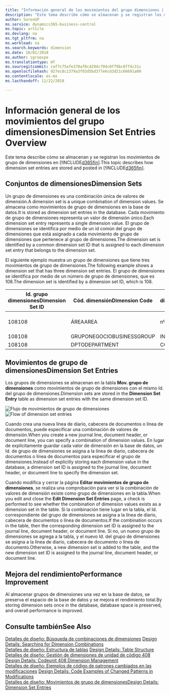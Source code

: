 ```yaml
---
title: "Información general de los movimientos del grupo dimensiones | Documentos de Microsoft"
description: "Este tema describe cómo se almacenan y se registran los movimientos de grupo de dimensiones en Dynamics 365."
author: SorenGP
ms.service: dynamics365-business-central
ms.topic: article
ms.devlang: na
ms.tgt_pltfrm: na
ms.workload: na
ms.search.keywords: dimension
ms.date: 10/01/2018
ms.author: sgroespe
ms.translationtype: HT
ms.sourcegitcommit: caf7cf5afe370af0c4294c794c0ff9bc8ff4c31c
ms.openlocfilehash: 927ec8c1379a3f03d5bd377e6cd3d21c66691a00
ms.contentlocale: es-mx
ms.lasthandoff: 11/22/2018

---
```

# <a name="dimension-set-entries-overview"></a><span data-ttu-id="12abf-103">Información general de los movimientos del grupo dimensiones</span><span class="sxs-lookup"><span data-stu-id="12abf-103">Dimension Set Entries Overview</span></span>
<span data-ttu-id="12abf-104">Este tema describe cómo se almacenan y se registran los movimientos de grupo de dimensiones en [!INCLUDE[d365fin](includes/d365fin_md.md)].</span><span class="sxs-lookup"><span data-stu-id="12abf-104">This topic describes how dimension set entries are stored and posted in [!INCLUDE[d365fin](includes/d365fin_md.md)].</span></span>  

## <a name="dimension-sets"></a><span data-ttu-id="12abf-105">Conjuntos de dimensiones</span><span class="sxs-lookup"><span data-stu-id="12abf-105">Dimension Sets</span></span>  
<span data-ttu-id="12abf-106">Un grupo de dimensiones es una combinación única de valores de dimensión.</span><span class="sxs-lookup"><span data-stu-id="12abf-106">A dimension set is a unique combination of dimension values.</span></span> <span data-ttu-id="12abf-107">Se almacena como movimientos de grupo de dimensiones en la base de datos.</span><span class="sxs-lookup"><span data-stu-id="12abf-107">It is stored as dimension set entries in the database.</span></span> <span data-ttu-id="12abf-108">Cada movimiento de grupo de dimensiones representa un valor de dimensión único.</span><span class="sxs-lookup"><span data-stu-id="12abf-108">Each dimension set entry represents a single dimension value.</span></span> <span data-ttu-id="12abf-109">El grupo de dimensiones se identifica por medio de un id común del grupo de dimensiones que está asignado a cada movimiento de grupo de dimensiones que pertenece al grupo de dimensiones.</span><span class="sxs-lookup"><span data-stu-id="12abf-109">The dimension set is identified by a common dimension set ID that is assigned to each dimension set entry that belongs to the dimension set.</span></span>  

<span data-ttu-id="12abf-110">El siguiente ejemplo muestra un grupo de dimensiones que tiene tres movimientos de grupo de dimensiones.</span><span class="sxs-lookup"><span data-stu-id="12abf-110">The following example shows a dimension set that has three dimension set entries.</span></span> <span data-ttu-id="12abf-111">El grupo de dimensiones se identifica por medio de un número de grupo de dimensiones, que es 108.</span><span class="sxs-lookup"><span data-stu-id="12abf-111">The dimension set is identified by a dimension set ID, which is 108.</span></span>  

|<span data-ttu-id="12abf-112">Id. grupo dimensiones</span><span class="sxs-lookup"><span data-stu-id="12abf-112">Dimension Set ID</span></span>|<span data-ttu-id="12abf-113">Cód. dimensión</span><span class="sxs-lookup"><span data-stu-id="12abf-113">Dimension Code</span></span>|<span data-ttu-id="12abf-114">Cód. valor dimensión</span><span class="sxs-lookup"><span data-stu-id="12abf-114">Dimension Value Code</span></span>|<span data-ttu-id="12abf-115">Nombre valor dimensión</span><span class="sxs-lookup"><span data-stu-id="12abf-115">Dimension Value Name</span></span>|  
|----------------------|--------------------|--------------------------|--------------------------|  
|<span data-ttu-id="12abf-116">108</span><span class="sxs-lookup"><span data-stu-id="12abf-116">108</span></span>|<span data-ttu-id="12abf-117">ÁREA</span><span class="sxs-lookup"><span data-stu-id="12abf-117">AREA</span></span>|<span data-ttu-id="12abf-118">nº 70</span><span class="sxs-lookup"><span data-stu-id="12abf-118">70</span></span>|<span data-ttu-id="12abf-119">Norte América</span><span class="sxs-lookup"><span data-stu-id="12abf-119">America North</span></span>|  
|<span data-ttu-id="12abf-120">108</span><span class="sxs-lookup"><span data-stu-id="12abf-120">108</span></span>|<span data-ttu-id="12abf-121">GRUPONEGOCIO</span><span class="sxs-lookup"><span data-stu-id="12abf-121">BUSINESSGROUP</span></span>|<span data-ttu-id="12abf-122">INICIO</span><span class="sxs-lookup"><span data-stu-id="12abf-122">HOME</span></span>|<span data-ttu-id="12abf-123">Inicio</span><span class="sxs-lookup"><span data-stu-id="12abf-123">Home</span></span>|  
|<span data-ttu-id="12abf-124">108</span><span class="sxs-lookup"><span data-stu-id="12abf-124">108</span></span>|<span data-ttu-id="12abf-125">DPTO</span><span class="sxs-lookup"><span data-stu-id="12abf-125">DEPARTMENT</span></span>|<span data-ttu-id="12abf-126">CCIAL</span><span class="sxs-lookup"><span data-stu-id="12abf-126">SALES</span></span>|<span data-ttu-id="12abf-127">Ccial</span><span class="sxs-lookup"><span data-stu-id="12abf-127">Sales</span></span>|  

## <a name="dimension-set-entries"></a><span data-ttu-id="12abf-128">Movimientos de grupo de dimensiones</span><span class="sxs-lookup"><span data-stu-id="12abf-128">Dimension Set Entries</span></span>  
<span data-ttu-id="12abf-129">Los grupos de dimensiones se almacenan en la tabla **Mov. grupo de dimensiones** como movimientos de grupo de dimensiones con el mismo Id. del grupo de dimensiones.</span><span class="sxs-lookup"><span data-stu-id="12abf-129">Dimension sets are stored in the **Dimension Set Entry** table as dimension set entries with the same dimension set ID.</span></span>  

<span data-ttu-id="12abf-130">![Flujo de movimientos de grupo de dimensiones](media/dimensionentrynav7.png "Flujo de movimientos de grupo de dimensiones")</span><span class="sxs-lookup"><span data-stu-id="12abf-130">![Flow of dimension set entries](media/dimensionentrynav7.png "Flow of dimension set entries")</span></span>  

<span data-ttu-id="12abf-131">Cuando crea una nueva línea de diario, cabecera de documentos o línea de documentos, puede especificar una combinación de valores de dimensión.</span><span class="sxs-lookup"><span data-stu-id="12abf-131">When you create a new journal line, document header, or document line, you can specify a combination of dimension values.</span></span> <span data-ttu-id="12abf-132">En lugar de explícitamente guardar cada valor de dimensión en la base de datos, un Id. de grupo de dimensiones se asigna a la línea de diario, cabecera de documentos o línea de documentos para especificar el grupo de dimensiones.</span><span class="sxs-lookup"><span data-stu-id="12abf-132">Instead of explicitly storing each dimension value in the database, a dimension set ID is assigned to the journal line, document header, or document line to specify the dimension set.</span></span>  

<span data-ttu-id="12abf-133">Cuando modifica y cerrar la página **Editar movimientos de grupo de dimensiones**, se realiza una comprobación para ver si la combinación de valores de dimensión existe como grupo de dimensiones en la tabla.</span><span class="sxs-lookup"><span data-stu-id="12abf-133">When you edit and close the **Edit Dimension Set Entries** page, a check is performed to see whether the combination of dimension values exists as a dimension set in the table.</span></span> <span data-ttu-id="12abf-134">Si la combinación tiene lugar en la tabla, el Id. correspondiente del grupo de dimensiones se asigna a la línea de diario, cabecera de documentos o línea de documentos.</span><span class="sxs-lookup"><span data-stu-id="12abf-134">If the combination occurs in the table, then the corresponding dimension set ID is assigned to the journal line, document header, or document line.</span></span> <span data-ttu-id="12abf-135">Si no, un nuevo grupo de dimensiones se agrega a la tabla, y el nuevo Id. del grupo de dimensiones se asigna a la línea de diario, cabecera de documento o línea de documento.</span><span class="sxs-lookup"><span data-stu-id="12abf-135">Otherwise, a new dimension set is added to the table, and the new dimension set ID is assigned to the journal line, document header, or document line.</span></span>  

## <a name="performance-improvement"></a><span data-ttu-id="12abf-136">Mejora del rendimiento</span><span class="sxs-lookup"><span data-stu-id="12abf-136">Performance Improvement</span></span>  
<span data-ttu-id="12abf-137">Al almacenar grupos de dimensiones una vez en la base de datos, se preserva el espacio de la base de datos y se mejora el rendimiento total.</span><span class="sxs-lookup"><span data-stu-id="12abf-137">By storing dimension sets once in the database, database space is preserved, and overall performance is improved.</span></span>  

## <a name="see-also"></a><span data-ttu-id="12abf-138">Consulte también</span><span class="sxs-lookup"><span data-stu-id="12abf-138">See Also</span></span>  
<span data-ttu-id="12abf-139">[Detalles de diseño: Búsqueda de combinaciones de dimensiones](design-details-searching-for-dimension-combinations.md) </span><span class="sxs-lookup"><span data-stu-id="12abf-139">[Design Details: Searching for Dimension Combinations](design-details-searching-for-dimension-combinations.md) </span></span>  
<span data-ttu-id="12abf-140">[Detalles de diseño: Estructura de tablas](design-details-table-structure.md) </span><span class="sxs-lookup"><span data-stu-id="12abf-140">[Design Details: Table Structure](design-details-table-structure.md) </span></span>  
<span data-ttu-id="12abf-141">[Detalles de diseño: Gestión de dimensiones de unidad de código 408](design-details-codeunit-408-dimension-management.md) </span><span class="sxs-lookup"><span data-stu-id="12abf-141">[Design Details: Codeunit 408 Dimension Management](design-details-codeunit-408-dimension-management.md) </span></span>  
<span data-ttu-id="12abf-142">[Detalles de diseño: Ejemplos de código de patrones cambiados en las modificaciones](design-details-code-examples-of-changed-patterns-in-modifications.md) </span><span class="sxs-lookup"><span data-stu-id="12abf-142">[Design Details: Code Examples of Changed Patterns in Modifications](design-details-code-examples-of-changed-patterns-in-modifications.md) </span></span>  
[<span data-ttu-id="12abf-143">Detalles de diseño: Movimientos de grupo de dimensiones</span><span class="sxs-lookup"><span data-stu-id="12abf-143">Design Details: Dimension Set Entries</span></span>](design-details-dimension-set-entries.md)   

